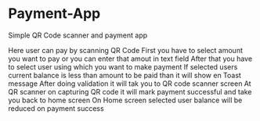 # Payment-App
Simple QR Code scanner and payment app

Here user can pay by scanning QR Code
First you have to select amount you want to pay or you can enter that amout in text field
After that you have to select user using which you want to make payment
If selected users current balance is less than amount to be paid than it will show en Toast message
After doing validation it will tak you to QR code scanner screen
At QR scanner on capturing QR code it will mark payment successful and take you back to home screen 
On Home screen selected user balance will be reduced on payment success
